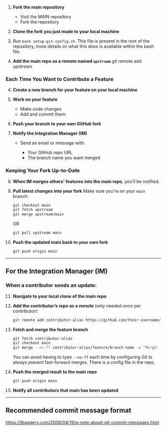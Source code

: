 1. **Fork the main repository**

   * Visit the MAIN repository
   * Fork the repository

2. **Clone the fork you just made to your local machine**

3. Run ```bash setup-git-config.sh```. This file is present in the root of the repository, more details on what this does is available within the bash file.

4. **Add the main repo as a remote named `upstream`**
    git remote add upstream <URL>

### Each Time You Want to Contribute a Feature

4. **Create a new branch for your feature on your local machine**

5. **Work on your feature**

   * Make code changes
   * Add and commit them:

6. **Push your branch to your own GitHub fork**

7. **Notify the Integration Manager (IM)**

   * Send an email or message with:

     * Your GitHub repo URL
     * The branch name you want merged

### Keeping Your Fork Up-to-Date

8. **When IM merges others' features into the main repo**, you’ll be notified.

9. **Pull latest changes into your fork**
   Make sure you're on your `main` branch:

   ```bash
   git checkout main
   git fetch upstream
   git merge upstream/main
   ```

   OR

   ```bash
   git pull upstream main
   ```

10. **Push the updated main back to your own fork**

    ```bash
    git push origin main
    ```

---

## For the Integration Manager (IM)

### When a contributor sends an update:

11. **Navigate to your local clone of the main repo**


12. **Add the contributor’s repo as a remote**
    (only needed once per contributor):

    ```bash
    git remote add contributor-alias https://github.com/their-username/Git_Training.git
    ```

13. **Fetch and merge the feature branch**

    ```bash
    git fetch contributor-alias
    git checkout main
    git merge --no-ff contributor-alias/feature/branch-name -m "Merge: feature description from contributor"
    ```
    You can avoid having to type ```--no-ff``` each time by configuring Git to always prevent fast-forward merges.
    There is a config file in the repo,

14. **Push the merged result to the main repo**

    ```bash
    git push origin main
    ```

15. **Notify all contributors that main has been updated**

---
## Recommended commit message format

https://tbaggery.com/2008/04/19/a-note-about-git-commit-messages.html